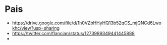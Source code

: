 # Pais
- https://drive.google.com/file/d/1h0VZbHHyHQ13b52qCS_mjQNCd6Lwokhc/view?usp=sharing
- https://twitter.com/flancian/status/1273989349441445888
- 
